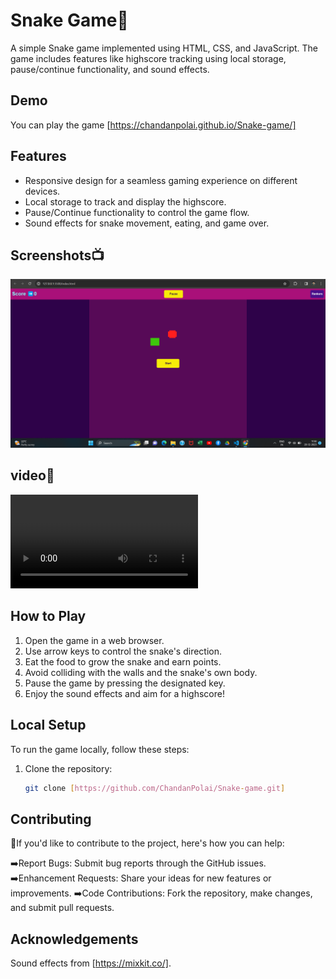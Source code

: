 # Snake Game🐍

A simple Snake game implemented using HTML, CSS, and JavaScript. The game includes features like highscore tracking using local storage, pause/continue functionality, and sound effects.

## Demo

You can play the game [https://chandanpolai.github.io/Snake-game/]

## Features

- Responsive design for a seamless gaming experience on different devices.
- Local storage to track and display the highscore.
- Pause/Continue functionality to control the game flow.
- Sound effects for snake movement, eating, and game over.

## Screenshots📺

![Alt text](<images/Screenshot (17).png>)

## video🎥
<video src="images/2023-12-20%2011-29-44_Trim.mp4" controls title="Title"></video>

## How to Play

1. Open the game in a web browser.
2. Use arrow keys to control the snake's direction.
3. Eat the food to grow the snake and earn points.
4. Avoid colliding with the walls and the snake's own body.
5. Pause the game by pressing the designated key.
6. Enjoy the sound effects and aim for a highscore!

## Local Setup

To run the game locally, follow these steps:

1. Clone the repository:

   ```bash
   git clone [https://github.com/ChandanPolai/Snake-game.git]

## Contributing

🐍If you'd like to contribute to the project, here's how you can help:

➡️Report Bugs: Submit bug reports through the GitHub issues.
➡️Enhancement Requests: Share your ideas for new features or improvements.
➡️Code Contributions: Fork the repository, make changes, and submit pull requests.

## Acknowledgements
Sound effects from [https://mixkit.co/].

